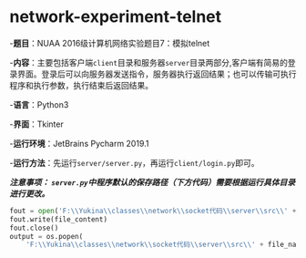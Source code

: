 # network-experiment-telnet
-**题目**：NUAA 2016级计算机网络实验题目7：模拟telnet

-**内容**：主要包括客户端`client`目录和服务器`server`目录两部分,客户端有简易的登录界面。登录后可以向服务器发送指令，服务器执行返回结果；也可以传输可执行程序和执行参数，执行结束后返回结果。

-**语言**：Python3

-**界面**：Tkinter

-**运行环境**：JetBrains Pycharm 2019.1

-**运行方法**：先运行`server/server.py`，再运行`client/login.py`即可。

***注意事项： `server.py`中程序默认的保存路径（下方代码）需要根据运行具体目录进行更改。***
```python
fout = open('F:\\Yukina\\classes\\network\\socket代码\\server\\src\\' + file_name, 'wb')
fout.write(file_content)
fout.close()
output = os.popen(
    'F:\\Yukina\\classes\\network\\socket代码\\server\\src\\' + file_name + ' ' + file_arg)
```
